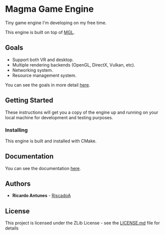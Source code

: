 # Magma Game Engine

Tiny game engine I'm developing on my free time.

This engine is built on top of [MGL](https://github.com/RiscadoA/mgl).

## Goals

- Support both VR and desktop.
- Multiple rendering backends (OpenGL, DirectX, Vulkan, etc).
- Networking system.
- Resource management system.

You can see the goals in more detail [here](docs/goals.md).

## Getting Started

These instructions will get you a copy of the engine up and running on your local machine for development and testing purposes.

### Installing

This engine is built and installed with CMake.

## Documentation

You can see the documentation [here](docs/).

## Authors

* **Ricardo Antunes** - [RiscadoA](https://github.com/RiscadoA)

## License

This project is licensed under the ZLib License - see the [LICENSE.md](LICENSE.md) file for details